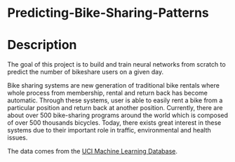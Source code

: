 # Predicting-Bike-Sharing-Patterns


# Description
The goal of this project is to build and train neural networks from scratch to predict the number of bikeshare users on a given day.

Bike sharing systems are new generation of traditional bike rentals where whole process from membership, rental and return back has become automatic. Through these systems, user is able to easily rent a bike from a particular position and return back at another position. Currently, there are about over 500 bike-sharing programs around the world which is composed of over 500 thousands bicycles. Today, there exists great interest in these systems due to their important role in traffic, environmental and health issues. 

The data comes from the [UCI Machine Learning Database](https://archive.ics.uci.edu/ml/datasets/Bike+Sharing+Dataset).



